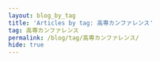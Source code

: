 ```yaml
---
layout: blog_by_tag
title: 'Articles by tag: 高専カンファレンス'
tag: 高専カンファレンス
permalink: /blog/tag/高専カンファレンス/
hide: true
---
```

